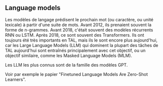 ## Language models

Les modèles de langage prédisent le prochain mot (ou caractère, ou unité lexicale)
à partir d'une suite de mots. Avant 2012, ils prenaient souvent la forme
de n-grammes. Avant 2018, c'était souvent des modèles récurrents RNN ou LSTM.
Après 2018, ce sont souvent des Transformers.
Ils ont toujours été très importants en TAL, mais ils le sont encore plus aujourd'hui,
car les Large Language Models (LLM) qui dominent la plupart des tâches de TAL aujourd'hui
sont entraînés principalement avec cet objectif, ou un objectif similaire, comme les
Masked Language Models (MLM).

Les LLM les plus connus sont de la famille des modèles GPT.

Voir par exemple le papier "Finetuned Language Models Are Zero-Shot Learners".

